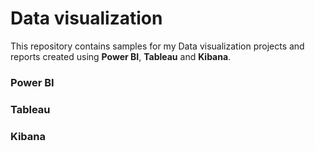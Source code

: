 # Data visualization

This repository contains samples for my Data visualization projects and reports created using **Power BI**, **Tableau** and **Kibana**.

### Power BI 



### Tableau

 

### Kibana

